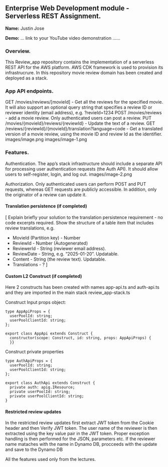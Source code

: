 ## Enterprise Web Development module - Serverless REST Assignment.

**Name:** Justin Jose

**Demo:** ... link to your YouTube video demonstration ......

### Overview.

This Review_app repository contains the implementation of a serverless REST API for the AWS platform. AWS CDK framework is used to provision its infrastrucrure. In this repository movie review domain has been created and deployed as a stack.

### App API endpoints.

GET /movies/reviews/[movieId] - Get all the reviews for the specified movie. It will also support an optional query string that specifies a review ID or reviewer identity (email address), e.g. ?revieId=1234
POST /movies/reviews - add a movie review. Only authenticated users can post a review.
PUT /movies/{movieId}/reviews/{reviewId} - Update the text of a review.
GET /reviews/{reviewId}/{movieId}/translation?language=code - Get a translated version of a movie review, using the movie ID and review Id as the identifier.
images/image.png
images/image-1.png

### Features.

Authentication.
The app’s stack infrastructure should include a separate API for processing user authentication requests (the Auth API). It should allow users to self-register, login, and log out.
images/image-2.png

Authorization.
Only authenticated users can perform POST and PUT requests, whereas GET requests are publicly accessible. In addition, only the originator of a review can update it.

#### Translation persistence (if completed)

[ Explain briefly your solution to the translation persistence requirement - no code excerpts required. Show the structure of a table item that includes review translations, e.g.

- MovieId (Partition key) - Number
- ReviewId - Number (Autogenerated)
- ReviewerId - String (reviewer email address).
- ReviewDate - String, e.g. “2025-01-20”. Updatable.
- Content - String (the review text). Updatable.
- Translations - ?
  ]

#### Custom L2 Construct (if completed)

Here 2 constructs has been created with names app-api.ts and auth-api.ts and they are imported in the main stack review_app-stack.ts

Construct Input props object:

```
type AppApiProps = {
  userPoolId: string;
  userPoolClientId: string;
};

export class AppApi extends Construct {
  constructor(scope: Construct, id: string, props: AppApiProps) {
  }}

```

Construct private properties

```
type AuthApiProps = {
  userPoolId: string;
  userPoolClientId: string;
};

export class AuthApi extends Construct {
  private auth: apig.IResource;
  private userPoolId: string;
  private userPoolClientId: string;
}
```

#### Restricted review updates

In the restricted review updates first extract JWT token from the Cookie header and then Verify JWT token. The user name of the reviewer is then extracted using the key value pair in the JWT token. Proper exception handling is then performed for the JSON, parameters etc. If the reviewer name mataches with the name in Dynamo DB, procceeds with the update and save to the Dynamo DB

All the features used only from the lectures.
